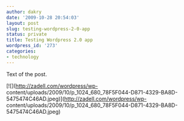 ```yaml
---
author: dakry
date: '2009-10-28 20:54:03'
layout: post
slug: testing-wordpress-2-0-app
status: private
title: Testing Wordpress 2.0 app
wordpress_id: '273'
categories:
- technology
---
```


Text of the post.

[![](http://zadell.com/wordpress/wp-
content/uploads/2009/10/p_1024_680_78F5F044-D871-4329-BA8D-
5475474C46AD.jpeg)](http://zadell.com/wordpress/wp-
content/uploads/2009/10/p_1024_680_78F5F044-D871-4329-BA8D-5475474C46AD.jpeg)

